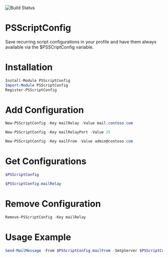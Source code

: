 ![Build Status](https://github.com/abodePS/PSScriptConfig/workflows/PublishToPSGallery/badge.svg)

# PSScriptConfig

Save recurring script configurations in your profile and have them always available via the $PSSCriptConfig variable.

# Installation

```powershell
Install-Module PSScriptConfig
Import-Module PSScriptConfig
Register-PSScriptConfig
```


# Add Configuration

```powershell
New-PSScriptConfig -Key mailRelay -Value mail.contoso.com
```

```powershell
New-PSScriptConfig -Key mailRelayPort -Value 25
```

```powershell
New-PSScriptConfig -Key mailFrom -Value admin@contoso.com
```

# Get Configurations
```powershell
$PSScriptConfig
```

```powershell
$PSScriptConfig.mailRelay
```

# Remove Configuration

```powershell
Remove-PSScriptConfig -Key mailRelay
```

# Usage Example

```powershell
Send-MailMessage -From $PSScriptConfig.mailFrom -SmtpServer $PSScriptConfig.mailRelay -Port $PSScriptConfig.mailRelayPort -To me@contoso.com -Subject test
```